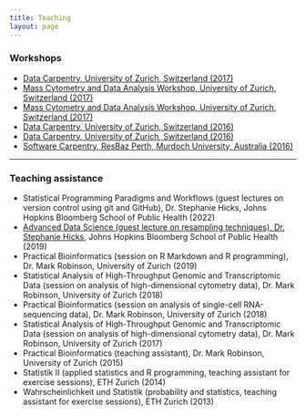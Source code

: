 ```yaml
---
title: Teaching
layout: page
---
```



### Workshops

- [Data Carpentry, University of Zurich, Switzerland (2017)](https://pennekampster.github.io/2017-11-08-lugano/)
- [Mass Cytometry and Data Analysis Workshop, University of Zurich, Switzerland (2017)](https://github.com/lmweber/CyTOF-workshop-2017-07-10)
- [Mass Cytometry and Data Analysis Workshop, University of Zurich, Switzerland (2017)](https://github.com/lmweber/CyTOF-workshop-2017-03-13)
- [Data Carpentry, University of Zurich, Switzerland (2016)](https://markrobinsonuzh.github.io/2016-07-18-zurich/)
- [Data Carpentry, University of Zurich, Switzerland (2016)](http://lmweber.github.io/2016-05-30-Zurich/)
- [Software Carpentry, ResBaz Perth, Murdoch University, Australia (2016)](http://raffademichelis.github.io/2016-02-01-perth/)


---


### Teaching assistance

- Statistical Programming Paradigms and Workflows (guest lectures on version control using git and GitHub), Dr. Stephanie Hicks, Johns Hopkins Bloomberg School of Public Health (2022)
- [Advanced Data Science (guest lecture on resampling techniques), Dr. Stephanie Hicks](https://jhu-advdatasci.github.io/2019/), Johns Hopkins Bloomberg School of Public Health (2019)
- Practical Bioinformatics (session on R Markdown and R programming), Dr. Mark Robinson, University of Zurich (2019)
- Statistical Analysis of High-Throughput Genomic and Transcriptomic Data (session on analysis of high-dimensional cytometry data), Dr. Mark Robinson, University of Zurich (2018)
- Practical Bioinformatics (session on analysis of single-cell RNA-sequencing data), Dr. Mark Robinson, University of Zurich (2018)
- Statistical Analysis of High-Throughput Genomic and Transcriptomic Data (session on analysis of high-dimensional cytometry data), Dr. Mark Robinson, University of Zurich (2017)
- Practical Bioinformatics (teaching assistant), Dr. Mark Robinson, University of Zurich (2015)
- Statistik II (applied statistics and R programming, teaching assistant for exercise sessions), ETH Zurich (2014)
- Wahrscheinlichkeit und Statistik (probability and statistics, teaching assistant for exercise sessions), ETH Zurich (2013)

